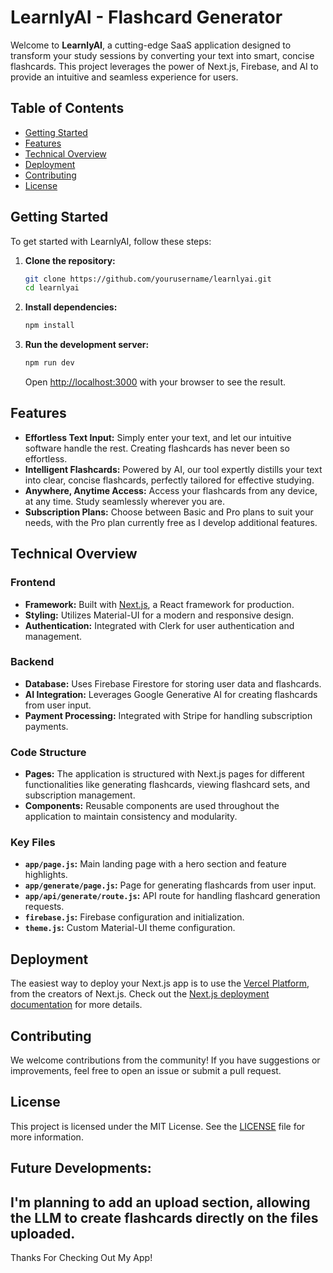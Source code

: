 # LearnlyAI - Flashcard Generator

Welcome to **LearnlyAI**, a cutting-edge SaaS application designed to transform your study sessions by converting your text into smart, concise flashcards. This project leverages the power of Next.js, Firebase, and AI to provide an intuitive and seamless experience for users.

## Table of Contents

- [Getting Started](#getting-started)
- [Features](#features)
- [Technical Overview](#technical-overview)
- [Deployment](#deployment)
- [Contributing](#contributing)
- [License](#license)

## Getting Started

To get started with LearnlyAI, follow these steps:

1. **Clone the repository:**

   ```bash
   git clone https://github.com/yourusername/learnlyai.git
   cd learnlyai
   ```

2. **Install dependencies:**

   ```bash
   npm install
   ```

3. **Run the development server:**

   ```bash
   npm run dev
   ```

   Open [http://localhost:3000](http://localhost:3000) with your browser to see the result.

## Features

- **Effortless Text Input:** Simply enter your text, and let our intuitive software handle the rest. Creating flashcards has never been so effortless.
- **Intelligent Flashcards:** Powered by AI, our tool expertly distills your text into clear, concise flashcards, perfectly tailored for effective studying.
- **Anywhere, Anytime Access:** Access your flashcards from any device, at any time. Study seamlessly wherever you are.
- **Subscription Plans:** Choose between Basic and Pro plans to suit your needs, with the Pro plan currently free as I develop additional features.

## Technical Overview

### Frontend

- **Framework:** Built with [Next.js](https://nextjs.org/), a React framework for production.
- **Styling:** Utilizes Material-UI for a modern and responsive design.
- **Authentication:** Integrated with Clerk for user authentication and management.

### Backend

- **Database:** Uses Firebase Firestore for storing user data and flashcards.
- **AI Integration:** Leverages Google Generative AI for creating flashcards from user input.
- **Payment Processing:** Integrated with Stripe for handling subscription payments.

### Code Structure

- **Pages:** The application is structured with Next.js pages for different functionalities like generating flashcards, viewing flashcard sets, and subscription management.
- **Components:** Reusable components are used throughout the application to maintain consistency and modularity.

### Key Files

- **`app/page.js`:** Main landing page with a hero section and feature highlights.
- **`app/generate/page.js`:** Page for generating flashcards from user input.
- **`app/api/generate/route.js`:** API route for handling flashcard generation requests.
- **`firebase.js`:** Firebase configuration and initialization.
- **`theme.js`:** Custom Material-UI theme configuration.

## Deployment

The easiest way to deploy your Next.js app is to use the [Vercel Platform](https://vercel.com/), from the creators of Next.js. Check out the [Next.js deployment documentation](https://nextjs.org/docs/deployment) for more details.

## Contributing

We welcome contributions from the community! If you have suggestions or improvements, feel free to open an issue or submit a pull request.

## License

This project is licensed under the MIT License. See the [LICENSE](LICENSE) file for more information.

## Future Developments:
I'm planning to add an upload section, allowing the LLM to create flashcards directly on the files uploaded.
---
Thanks For Checking Out My App!
